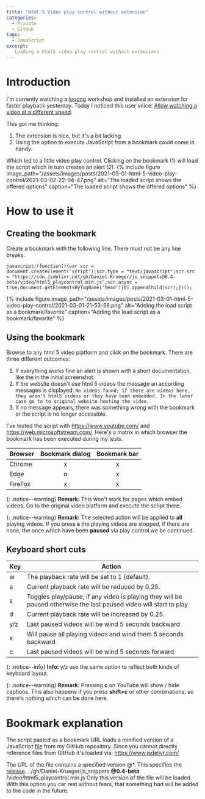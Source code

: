 ```yaml
---
title: "Html 5 Video play control without extension"
categories:
  - Private
  - GitHub
tags:
  - JavaScript
excerpt:
   Loading a html5 video play control without extensions 
---
```



# Introduction
I'm currently watching a [looong](/posts/2021/summary-power-platfrom-webcon-bps) workshop and installed an extension for faster playback yesterday. Today I noticed this user voice: [Allow watching a video at a different speed](https://sharepoint.uservoice.com/forums/329214-sites-and-collaboration/suggestions/42082936-allow-watching-a-video-at-a-different-speed). 

This got me thinking:
1. The extension is nice, but it's a bit lacking.
2. Using the option to execute JavaScript from a bookmark could come in handy.

Which led to a little video play control. Clicking on the bookmark (1) will load the script which in turn creates an alert (2).
{% include figure image_path="/assets/images/posts/2021-03-01-html-5-video-play-control/2021-03-02-22-04-47.png" alt="The loaded script shows the offered options" caption="The loaded script shows the offered options" %}

# How to use it
## Creating the bookmark
Create a bookmark with the following line. There must not be any line breaks.
```
javascript:(function(){var scr = document.createElement('script');scr.type = "text/javascript";scr.src = "https://cdn.jsdelivr.net/gh/Daniel-Krueger/js_snippets@0.4-beta/video/html5_playcontrol.min.js";scr.async = true;document.getElementsByTagName('head')[0].appendChild(scr);})();
```
{% include figure image_path="/assets/images/posts/2021-03-01-html-5-video-play-control/2021-03-01-21-53-58.png" alt="Adding the load script as a bookmark/favorite" caption="Adding the load script as a bookmark/favorite" %}

## Using the bookmark
Browse to any html 5 video platform and click on the bookmark. There are three different outcomes:
1. If everything works fine an alert is shown with a short documentation, like the in the initial screenshot. 
2. If the website doesn't use html 5 videos the message an according messages is displayed:
   `No videos found; if there are videos here, they aren't html5 videos or they have been embedded. In the later case go to to original website hosting the video.`  
3. If no message appears, there was something wrong with the bookmark or the script is no longer accessible.

I've tested the script with https://www.youtube.com/ and https://web.microsoftstream.com/. Here's a matrix in which browser the bookmark has been executed during my tests.

Browser|Bookmark dialog| Bookmark bar|
---|:---:|:---:|
Chrome|x|x|
Edge|o|x|
FireFox|x|x|

{: .notice--warning}
**Remark:** This won't work for pages which embed videos. Go to the original video platform and execute the script there.

{: .notice--warning}
**Remark:** The selected action will be applied to **all** playing videos. If you press **s** the playing videos are stopped, if there are none, the once which have been **paused** via play control we be continued.


## Keyboard short cuts

Key | Action |
---------|----------|
 w | The playback rate will be set to 1 (default).|
 a | Current playback rate will be reduced by 0.25. |
 s | Toggles play/pause; if any video is playing they will be paused otherwise the last paused video will start to play|
 d | Current playback rate will be increased by 0.25.|
 y/z | Last paused videos will be wind 5 seconds backward|
 x | Will pause all playing videos and wind them 5 seconds backward |
 c | Last paused videos will be wind 5 seconds forward|



{: .notice--info}
**Info:** y/z use the same option to reflect both kinds of keyboard layout.

{: .notice--warning}
**Remark:** Pressing **c** on YouTube will show / hide captions. This also happens if you press **shift+c** or other combinations, so there's nothing which can be done here.

# Bookmark explanation
The script pasted as a bookmark URL loads a minified version of a JavaScript [file](https://github.com/Daniel-Krueger/js_snippets/blob/main/video/html5_playcontrol.js) from my GitHub repository. Since you cannot directly reference files from GitHub it's loaded via: https://www.jsdelivr.com/

The URL of the file contains a specified version @*. This specifies the [release](https://github.com/Daniel-Krueger/js_snippets/releases/tag/0.3-beta). 
../gh/Daniel-Krueger/js_snippets **@0.4-beta** /video/html5_playcontrol.min.js
Only this version of the file will be loaded. With this option you car rest without fears, that something bad will be added to the code in the future.